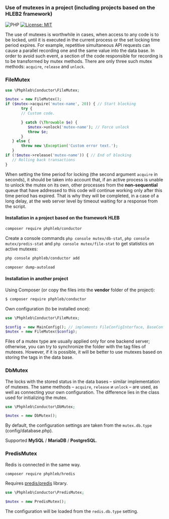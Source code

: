  
### Use of mutexes in a project (including projects based on the HLEB2 framework)


![PHP](https://img.shields.io/badge/PHP-^8.2-blue) [![License: MIT](https://img.shields.io/badge/License-MIT%20(Free)-brightgreen.svg)](https://github.com/phphleb/hleb/blob/master/LICENSE)


The use of mutexes is worthwhile in cases, when access to any code is to be locked, until it is executed in the current process or the set locking time period expires. 
For example, repetitive simultaneous API requests can cause a parallel recording one and the same value into the data base. In order to avoid such event, a section of the code responsible for recording is to be transformed by mutex methods. There are only three such mutex methods: `acquire`, `release` and `unlock`.
  
 ### FileMutex
```php
use \Phphleb\Conductor\FileMutex;

$mutex = new FileMutex();
if ($mutex->acquire('mutex-name', 20)) { // Start blocking
       try {
       // Custom code.

       } catch (\Throwable $e) {
          $mutex->unlock('mutex-name'); // Force unlock
          throw $e;
       }
   } else {
       throw new \Exception('Custom error text.');
   }
if (!$mutex->release('mutex-name')) { // End of blocking
   // Rolling back transactions
}

```

When setting the time period for locking (the second argument `acquire` in seconds), it should be taken into account that, if an active process is unable to unlock the mutex on its own, other processes from the **non-sequential** queue that have addressed to this code will continue working only after this time period has expired. That is why they will be completed, in a case of a long delay, at the web server level by timeout waiting for a response from the script. 

#### Installation in a project based on the framework HLEB

 ```bash
composer require phphleb/conductor
```
Create a console commands `php console mutex/db-stat`, `php console mutex/predis-stat` and `php console mutex/file-stat` to get statistics on active mutexes:
 ```bash
php console phphleb/conductor add

composer dump-autoload
 ```
#### Installation in another project

Using Composer (or copy the files into the **vendor** folder of the project):
 ```bash
 $ composer require phphleb/conductor
```

Own configuration (to be installed once):

```php
use \Phphleb\Conductor\FileMutex;

$config = new MainConfig(); // implements FileConfigInterface, BaseConfigInterface
$mutex = new FileMutex($config);

```

Files of a mutex type are usually applied only for one backend server; otherwise, you can try to synchronize the folder with the tag files of mutexes.
However, if it is possible, it will be better to use mutexes based on storing the tags in the data base.


 ### DbMutex
 
The locks with the stored status in the data bases – similar implementation of mutexes. The same methods – `acquire`, `release` и `unlock` – are used, as well as connecting your own configuration. 
The difference lies in the class used for initializing the mutex.


```php
use \Phphleb\Conductor\DbMutex;

$mutex = new DbMutex();

```

By default, the configuration settings are taken from the `mutex.db.type` (config/database.php).

Supported  __MySQL__ / __MariaDB__ / __PostgreSQL__.


 ### PredisMutex
 
Redis is connected in the same way.
 
  ```bash
composer require phphleb/hredis
 ```
Requires [predis/predis](https://github.com/predis/predis) library.

 ```php
 use \Phphleb\Conductor\PredisMutex;
 
 $mutex = new PredisMutex();
 
 ```

The configuration will be loaded from the `redis.db.type` setting.
